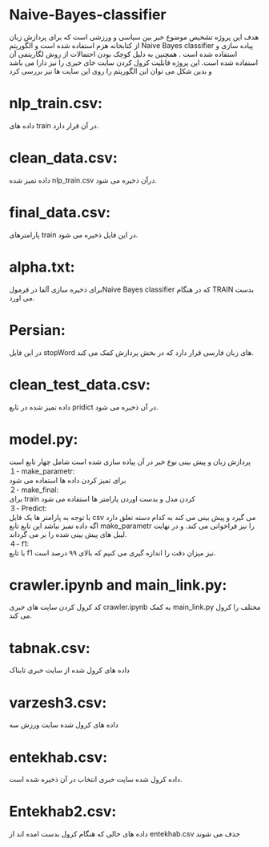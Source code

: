 # Naive-Bayes-classifier
هدف این پروژه تشخیص موضوع خبر بین سیاسی و ورزشی است که برای پردازش زبان از کتابخانه هزم استفاده شده است و الگوریتم Naive Bayes  classifier پیاده سازی و استفاده شده است . همچنین به دلیل کوچک بودن احتمالات از روش لگاریتمی آن استفاده شده است. این پروژه قابلیت کرول کردن سایت خای خبری را نیز دارا می باشد و بدین شکل می توان این الگوریتم را روی این سایت ها نیز بررسی کرد<br />



# nlp_train.csv:
داده های train در آن قرار دارد.<br />


# clean_data.csv:
داده تمیز شده nlp_train.csv درآن ذخیره می شود.<br />


# final_data.csv:
پارامترهای train در این فایل ذخیره می شود.<br />



# alpha.txt: 
برای ذخیره سازی آلفا در فرمولNaive Bayes classifier که در هنگام TRAIN بدست می اورد.<br />

# Persian: 
در این فایل stopWord های زبان فارسی  قرار دارد که در بخش پردازش کمک می کند.<br />



# clean_test_data.csv:
داده تمیز شده در تابع pridict در آن ذخیره می شود.<br />


# model.py: 
پردازش زبان و پیش بینی نوع خبر در آن پیاده سازی شده است شامل چهار تابع است <br />
１-	make_parametr: <br /> 
برای تمیز کردن داده ها استفاده می شود <br />
２-	 make_final: <br />
برای train کردن مدل و بدست اوردن پارامتر ها استفاده می شود <br />
３-	Predict:<br />
با توجه به پارامتر ها یک فایل csv می گیرد و پیش بینی می کند به کدام دسته تعلق دارد اگه داده تمیز نباشد این تابع تابع make_parametr را نیز فراخوانی می کند. و در نهایت لیبل های پیش بینی شده را بر می گرداند. <br />
４-	f1: <br />
با تابع f1 نیز میزان دقت را اندازه گیری می کنیم که بالای ۹۹ درصد است. <br />



# crawler.ipynb and main_link.py:
کد کرول کردن سایت های خبری crawler.ipynb به کمک main_link.py مختلف را کرول می کند.

# tabnak.csv:
داده های کرول شده از سایت خبری تابناک
# varzesh3.csv:
داده های کرول شده سایت ورزش سه
# entekhab.csv: 
داده کرول شده سایت خبری انتخاب در آن ذخیره شده است.

# Entekhab2.csv:
داده های خالی که هنگام کرول بدست امده اند از entekhab.csv حذف می شوند


